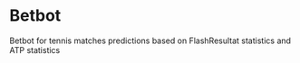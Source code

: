 # Betbot

Betbot for tennis matches predictions based on FlashResultat statistics and ATP statistics
